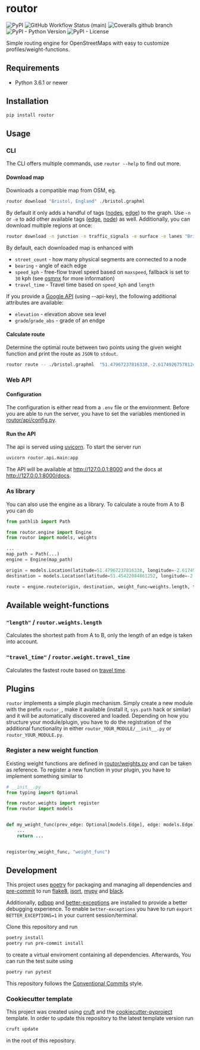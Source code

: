 # routor

![PyPI](https://img.shields.io/pypi/v/routor?style=flat-square)
![GitHub Workflow Status (main)](https://img.shields.io/github/workflow/status/escaped/routor/Test%20&%20Lint/main?style=flat-square)
![Coveralls github branch](https://img.shields.io/coveralls/github/escaped/routor/main?style=flat-square)
![PyPI - Python Version](https://img.shields.io/pypi/pyversions/routor?style=flat-square)
![PyPI - License](https://img.shields.io/pypi/l/routor?style=flat-square)

Simple routing engine for OpenStreetMaps with easy to customize profiles/weight-functions. 

## Requirements

* Python 3.6.1 or newer

## Installation

```sh
pip install routor
```

## Usage

### CLI

The CLI offers multiple commands, use `routor --help` to find out more.

#### Download map

Downloads a compatible map from OSM, eg.

```sh
routor download "Bristol, England" ./bristol.graphml
```

By default it only adds a handful of tags ([nodes](https://github.com/gboeing/osmnx/blob/77b2535776b4397ae0deda402398609b3a4694a6/osmnx/settings.py#L5), [edge](https://github.com/gboeing/osmnx/blob/77b2535776b4397ae0deda402398609b3a4694a6/osmnx/settings.py#L49)) to the graph.
Use `-n` or `-e` to add other available tags ([edge](https://github.com/gboeing/osmnx/blob/77b2535776b4397ae0deda402398609b3a4694a6/osmnx/settings.py#L29), [node](https://github.com/gboeing/osmnx/blob/77b2535776b4397ae0deda402398609b3a4694a6/osmnx/settings.py#L28)) as well.
Additionally, you can download multiple regions at once:

```sh
routor download -n junction -n traffic_signals -e surface -e lanes "Bristol, England" "Somerset, England" ./bristol_somerset.graphml
```

By default, each downloaded map is enhanced with

* `street_count` - how many physical segments are connected to a node
* `bearing` - angle of each edge
* `speed_kph` - free-flow travel speed based on `maxspeed`, fallback is set to `30` kph (see [osmnx](https://osmnx.readthedocs.io/en/stable/osmnx.html#osmnx.speed.add_edge_speeds) for more information)
* `travel_time` - Travel time based on `speed_kph` and `length`

If you provide a [Google API](https://developers.google.com/maps/documentation/javascript/get-api-key) (using --api-key), the following additional attributes are available:

* `elevation` - elevation above sea level
* `grade`/`grade_abs` - grade of an endge

#### Calculate route

Determine the optimal route between two points using the given weight function and print the route as `JSON` to `stdout`.

```sh
routor route -- ./bristol.graphml  "51.47967237816338,-2.6174926757812496" "51.45422084861252,-2.564105987548828" "routor.weights.length"
```

### Web API

#### Configuration

The configuration is either read from a `.env` file or the environment.
Before you are able to run the server, you have to set the variables mentioned in [routor/api/config.py](routor/api/config.py).

#### Run the API

The api is served using [uvicorn](https://www.uvicorn.org/).
To start the server run

```sh
uvicorn routor.api.main:app
```

The API will be available at http://127.0.0.1:8000 and the docs at http://127.0.0.1:8000/docs.

### As library

You can also use the engine as a library.
To calculate a route from A to B you can do

```python
from pathlib import Path

from routor.engine import Engine
from routor import models, weights

...
map_path = Path(...)
engine = Engine(map_path)

origin = models.Location(latitude=51.47967237816338, longitude=-2.6174926757812496)
destination = models.Location(latitude=51.45422084861252, longitude=-2.564105987548828)

route = engine.route(origin, destination, weight_func=weights.length, travel_time_func=weights.travel_time)  # shortest distance
```

## Available weight-functions

### `"length"` / `routor.weights.length`

Calculates the shortest path from A to B, only the length of an edge is taken into account.

### `"travel_time"` / `routor.weight.travel_time`

Calculates the fastest route based on [travel time](https://osmnx.readthedocs.io/en/stable/osmnx.html#osmnx.speed.add_edge_travel_times).

## Plugins

`routor` implements a simple plugin mechanism.
Simply create a new module with the prefix `routor_`, make it available (install it, `sys.path` hack or similar) and it will be automatically discovered and loaded.
Depending on how you structure your module/plugin, you have to do the registration of the additional functionality in either `routor_YOUR_MODULE/__init__.py` or `routor_YOUR_MODULE.py`.

### Register a new weight function

Existing weight functions are defined in [routor/weights.py](routor/weights.py) and can be taken as reference.
To register a new function in your plugin, you have to implement something similar to

```python
# __init__.py
from typing import Optional

from routor.weights import register
from routor import models


def my_weight_func(prev_edge: Optional[models.Edge], edge: models.Edge) -> float:
    ...
    return ...


register(my_weight_func, "weight_func")
```

## Development

This project uses [poetry](https://poetry.eustace.io/) for packaging and
managing all dependencies and [pre-commit](https://pre-commit.com/) to run
[flake8](http://flake8.pycqa.org/), [isort](https://pycqa.github.io/isort/),
[mypy](http://mypy-lang.org/) and [black](https://github.com/python/black).

Additionally, [pdbpp](https://github.com/pdbpp/pdbpp) and [better-exceptions](https://github.com/qix-/better-exceptions) are installed to provide a better debugging experience.
To enable `better-exceptions` you have to run `export BETTER_EXCEPTIONS=1` in your current session/terminal.

Clone this repository and run

```bash
poetry install
poetry run pre-commit install
```

to create a virtual enviroment containing all dependencies.
Afterwards, You can run the test suite using

```bash
poetry run pytest
```

This repository follows the [Conventional Commits](https://www.conventionalcommits.org/)
style.

### Cookiecutter template

This project was created using [cruft](https://github.com/cruft/cruft) and the
[cookiecutter-pyproject](https://github.com/escaped/cookiecutter-pypackage) template.
In order to update this repository to the latest template version run

```sh
cruft update
```

in the root of this repository.
